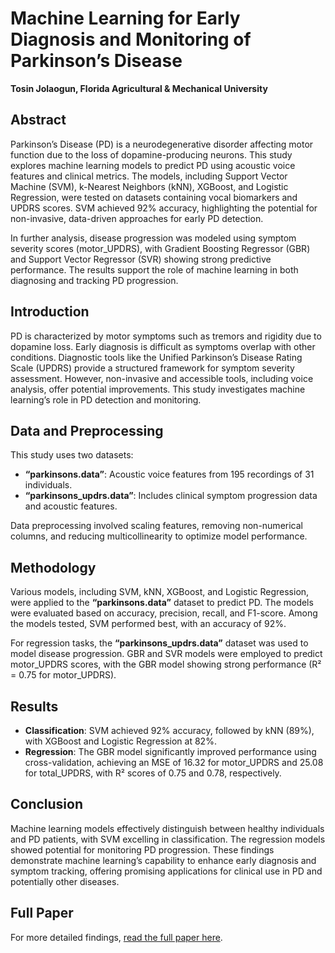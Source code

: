 # Machine Learning for Early Diagnosis and Monitoring of Parkinson’s Disease

**Tosin Jolaogun, Florida Agricultural & Mechanical University**

## Abstract
Parkinson’s Disease (PD) is a neurodegenerative disorder affecting motor function due to the loss of dopamine-producing neurons. This study explores machine learning models to predict PD using acoustic voice features and clinical metrics. The models, including Support Vector Machine (SVM), k-Nearest Neighbors (kNN), XGBoost, and Logistic Regression, were tested on datasets containing vocal biomarkers and UPDRS scores. SVM achieved 92% accuracy, highlighting the potential for non-invasive, data-driven approaches for early PD detection.

In further analysis, disease progression was modeled using symptom severity scores (motor_UPDRS), with Gradient Boosting Regressor (GBR) and Support Vector Regressor (SVR) showing strong predictive performance. The results support the role of machine learning in both diagnosing and tracking PD progression.

## Introduction
PD is characterized by motor symptoms such as tremors and rigidity due to dopamine loss. Early diagnosis is difficult as symptoms overlap with other conditions. Diagnostic tools like the Unified Parkinson’s Disease Rating Scale (UPDRS) provide a structured framework for symptom severity assessment. However, non-invasive and accessible tools, including voice analysis, offer potential improvements. This study investigates machine learning’s role in PD detection and monitoring.

## Data and Preprocessing
This study uses two datasets:
- **“parkinsons.data”**: Acoustic voice features from 195 recordings of 31 individuals.
- **“parkinsons_updrs.data”**: Includes clinical symptom progression data and acoustic features.

Data preprocessing involved scaling features, removing non-numerical columns, and reducing multicollinearity to optimize model performance.

## Methodology
Various models, including SVM, kNN, XGBoost, and Logistic Regression, were applied to the **“parkinsons.data”** dataset to predict PD. The models were evaluated based on accuracy, precision, recall, and F1-score. Among the models tested, SVM performed best, with an accuracy of 92%.

For regression tasks, the **“parkinsons_updrs.data”** dataset was used to model disease progression. GBR and SVR models were employed to predict motor_UPDRS scores, with the GBR model showing strong performance (R² = 0.75 for motor_UPDRS).

## Results
- **Classification**: SVM achieved 92% accuracy, followed by kNN (89%), with XGBoost and Logistic Regression at 82%.
- **Regression**: The GBR model significantly improved performance using cross-validation, achieving an MSE of 16.32 for motor_UPDRS and 25.08 for total_UPDRS, with R² scores of 0.75 and 0.78, respectively.

## Conclusion
Machine learning models effectively distinguish between healthy individuals and PD patients, with SVM excelling in classification. The regression models showed potential for monitoring PD progression. These findings demonstrate machine learning’s capability to enhance early diagnosis and symptom tracking, offering promising applications for clinical use in PD and potentially other diseases.

## Full Paper
For more detailed findings, [read the full paper here](link-to-full-paper).
